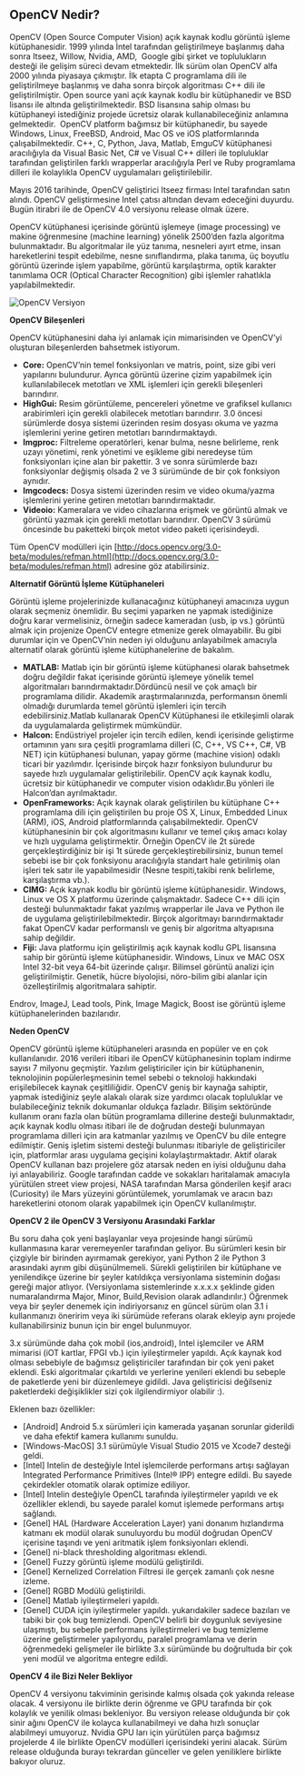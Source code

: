 OpenCV Nedir?
-------------



OpenCV (Open Source Computer Vision) açık kaynak kodlu görüntü işleme kütüphanesidir. 1999 yılında İntel tarafından geliştirilmeye başlanmış daha sonra Itseez, Willow, Nvidia, AMD,  Google gibi şirket ve toplulukların desteği ile gelişim süreci devam etmektedir. İlk sürüm olan OpenCV alfa 2000 yılında piyasaya çıkmıştır. İlk etapta C programlama dili ile geliştirilmeye başlanmış ve daha sonra birçok algoritması C++ dili ile geliştirilmiştir. Open source yani açık kaynak kodlu bir kütüphanedir ve BSD lisansı ile altında geliştirilmektedir. BSD lisansına sahip olması bu kütüphaneyi istediğiniz projede ücretsiz olarak kullanabileceğiniz anlamına gelmektedir.  OpenCV platform bağımsız bir kütüphanedir, bu sayede Windows, Linux, FreeBSD, Android, Mac OS ve iOS platformlarında çalışabilmektedir. C++, C, Python, Java, Matlab, EmguCV kütüphanesi aracılığıyla da Visual Basic Net, C# ve Visual C++ dilleri ile topluluklar tarafından geliştirilen farklı wrapperlar aracılığıyla Perl ve Ruby programlama dilleri ile kolaylıkla OpenCV uygulamaları geliştirilebilir.

Mayıs 2016 tarihinde, OpenCV geliştirici Itseez firması Intel tarafından satın alındı. OpenCV geliştirmesine Intel çatısı altından devam edeceğini duyurdu. Bugün itirabri ile de OpenCV 4.0 versiyonu release olmak üzere.

OpenCV kütüphanesi içerisinde görüntü işlemeye (image processing) ve makine öğrenmesine (machine learning) yönelik 2500’den fazla algoritma bulunmaktadır. Bu algoritmalar ile yüz tanıma, nesneleri ayırt etme, insan hareketlerini tespit edebilme, nesne sınıflandırma, plaka tanıma, üç boyutlu görüntü üzerinde işlem yapabilme, görüntü karşılaştırma, optik karakter tanımlama OCR (Optical Character Recognition) gibi işlemler rahatlıkla yapılabilmektedir.


![OpenCV Versiyon](http://mesutpiskin.com/blog/wp-content/uploads/2016/05/0-1.png "")

**OpenCV Bileşenleri**



OpenCV kütüphanesini daha iyi anlamak için mimarisinden ve OpenCV’yi oluşturan bileşenlerden bahsetmek istiyorum.

*   **Core:** OpenCV’nin temel fonksiyonları ve matris, point, size gibi veri yapılarını bulundurur. Ayrıca görüntü üzerine çizim yapabilmek için kullanılabilecek metotları ve XML işlemleri için gerekli bileşenleri barındırır.
*   **HighGui:** Resim görüntüleme, pencereleri yönetme ve grafiksel kullanıcı arabirimleri için gerekli olabilecek metotları barındırır. 3.0 öncesi sürümlerde dosya sistemi üzerinden resim dosyası okuma ve yazma işlemlerini yerine getiren metotları barındırmaktaydı.
*   **Imgproc:** Filtreleme operatörleri, kenar bulma, nesne belirleme, renk uzayı yönetimi, renk yönetimi ve eşikleme gibi neredeyse tüm fonksiyonları içine alan bir pakettir. 3 ve sonra sürümlerde bazı fonksiyonlar değişmiş olsada 2 ve 3 sürümünde de bir çok fonksiyon aynıdır.
*   **Imgcodecs:** Dosya sistemi üzerinden resim ve video okuma/yazma işlemlerini yerine getiren metotları barındırmaktadır.
*   **Videoio:** Kameralara ve video cihazlarına erişmek ve görüntü almak ve görüntü yazmak için gerekli metotları barındırır. OpenCV 3 sürümü öncesinde bu paketteki birçok metot video paketi içerisindeydi.

Tüm OpenCV modülleri için [http://docs.opencv.org/3.0-beta/modules/refman.html](http://docs.opencv.org/3.0-beta/modules/refman.html) adresine göz atabilirsiniz.

**Alternatif Görüntü İşleme Kütüphaneleri**



Görüntü işleme projelerinizde kullanacağınız kütüphaneyi amacınıza uygun olarak seçmeniz önemlidir. Bu seçimi yaparken ne yapmak istediğinize doğru karar vermelisiniz, örneğin sadece kameradan (usb, ip vs.) görüntü almak için projenize OpenCV entegre etmenize gerek olmayabilir. Bu gibi durumlar için ve OpenCV’nin neden iyi olduğunu anlayabilmek amacıyla alternatif olarak görüntü işleme kütüphanelerine de bakalım.

*   **MATLAB:** Matlab için bir görüntü işleme kütüphanesi olarak bahsetmek doğru değildir fakat içerisinde görüntü işlemeye yönelik temel algoritmaları barındırmaktadır.Dördüncü nesil ve çok amaçlı bir programlama dilidir. Akademik araştırmalarınızda, performansın önemli olmadığı durumlarda temel görüntü işlemleri için tercih edebilirsiniz.Matlab kullanarak OpenCV Kütüphanesi ile etkileşimli olarak da uygulamalarda geliştirmek mümkündür.
*   **Halcon:** Endüstriyel projeler için tercih edilen, kendi içerisinde geliştirme ortamının yanı sıra çeşitli programlama dilleri (C, C++, VS C++, C#, VB NET) için kütüphanesi bulunan, yapay görme (machine vision) odaklı ticari bir yazılımdır. İçerisinde birçok hazır fonksiyon bulundurur bu sayede hızlı uygulamalar geliştirilebilir. OpenCV açık kaynak kodlu, ücretsiz bir kütüphanedir ve computer vision odaklıdır.Bu yönleri ile Halcon’dan ayrılmaktadır.
*   **OpenFrameworks:** Açık kaynak olarak geliştirilen bu kütüphane C++ programlama dili için geliştirilen bu proje OS X, Linux, Embedded Linux (ARM), iOS, Android platformlarında çalışabilmektedir. OpenCV kütüphanesinin bir çok algoritmasını kullanır ve temel çıkış amacı kolay ve hızlı uygulama geliştirmektir. Örneğin OpenCV ile 2t sürede gerçekleştirdiğiniz bir işi 1t sürede gerçekleştirebilirsiniz, bunun temel sebebi ise bir çok fonksiyonu aracılığıyla standart hale getirilmiş olan işleri tek satır ile yapabilmesidir (Nesne tespiti,takibi renk belirleme, karşılaştırma vb.).
*   **CIMG:** Açık kaynak kodlu bir görüntü işleme kütüphanesidir. Windows, Linux ve OS X platformu üzerinde çalışmaktadır. Sadece C++ dili için desteği bulunmaktadır fakat yazılmış wrapperlar ile Java ve Python ile de uygulama geliştirilebilmektedir. Birçok algoritmayı barındırmaktadır fakat OpenCV kadar performanslı ve geniş bir algoritma altyapısına sahip değildir.
*   **Fiji:** Java platformu için geliştirilmiş açık kaynak kodlu GPL lisansına sahip bir görüntü işleme kütüphanesidir. Windows, Linux ve MAC OSX Intel 32-bit veya 64-bit üzerinde çalışır. Bilimsel görüntü analizi için geliştirilmiştir. Genetik, hücre biyolojisi, nöro-bilim gibi alanlar için özelleştirilmiş algoritmalara sahiptir.

Endrov, ImageJ, Lead tools, Pink, Image Magick, Boost ise görüntü işleme kütüphanelerinden bazılarıdır.  

**Neden OpenCV**

OpenCV görüntü işleme kütüphaneleri arasında en popüler ve en çok kullanılanıdır. 2016 verileri itibari ile OpenCV kütüphanesinin toplam indirme sayısı 7 milyonu geçmiştir. Yazılım geliştiriciler için bir kütüphanenin, teknolojinin popülerleşmesinin temel sebebi o teknoloji hakkındaki erişilebilecek kaynak çeşitliliğidir. OpenCV geniş bir kaynağa sahiptir, yapmak istediğiniz şeyle alakalı olarak size yardımcı olacak topluluklar ve bulabileceğiniz teknik dokumanlar oldukça fazladır. Bilişim sektöründe kullanım oranı fazla olan bütün programlama dillerine desteği bulunmaktadır, açık kaynak kodlu olması itibari ile de doğrudan desteği bulunmayan programlama dilleri için ara katmanlar yazılmış ve OpenCV bu dile entegre edilmiştir. Geniş işletim sistemi desteği bulunması itibariyle de geliştiriciler için, platformlar arası uygulama geçişini kolaylaştırmaktadır. Aktif olarak OpenCV kullanan bazı projelere göz atarsak neden en iyisi olduğunu daha iyi anlayabiliriz. Google tarafından cadde ve sokakları haritalamak amacıyla yürütülen street view projesi, NASA tarafından Marsa gönderilen keşif aracı (Curiosity) ile Mars yüzeyini görüntülemek, yorumlamak ve aracın bazı hareketlerini otonom olarak yapabilmek için OpenCV kullanılmıştır.

**OpenCV 2 ile OpenCV 3 Versiyonu Arasındaki Farklar**

Bu soru daha çok yeni başlayanlar veya projesinde hangi sürümü kullanmasına karar veremeyenler tarafından geliyor. Bu sürümleri kesin bir çizgiyle bir birinden ayırmamak gerekiyor, yani Python 2 ile Python 3 arasındaki ayrım gibi düşünülmemeli. Sürekli geliştirilen bir kütüphane ve yenilendikçe üzerine bir şeyler katıldıkça versiyonlama sisteminin doğası gereği major atlıyor. (Versiyonlama sistemlerinde x.x.x.x şeklinde giden numaralandırma Major, Minor, Build,Revision olarak adlandırılır.) Öğrenmek veya bir şeyler denemek için indiriyorsanız en güncel sürüm olan 3.1 i kullanmanızı öneririm veya iki sürümüde referans olarak ekleyip aynı projede kullanabilirsiniz bunun için bir engel bulunmuyor.

3.x sürümünde daha çok mobil (ios,android), Intel işlemciler ve ARM mimarisi (iOT kartlar, FPGI vb.) için iyileştirmeler yapıldı. Açık kaynak kod olması sebebiyle de bağımsız geliştiriciler tarafından bir çok yeni paket eklendi. Eski algoritmalar çıkartıldı ve yerlerine yenileri eklendi bu sebeple de paketlerde yeni bir düzenlemeye gidildi. Java geliştiricisi değilseniz paketlerdeki değişiklikler sizi çok ilgilendirmiyor olabilir :).

Eklenen bazı özellikler:

*   [Android] Android 5.x sürümleri için kamerada yaşanan sorunlar giderildi ve daha efektif kamera kullanımı sunuldu.
*   [Windows-MacOS] 3.1 sürümüyle Visual Studio 2015 ve Xcode7 desteği geldi.
*   [Intel] Intelin de desteğiyle Intel işlemcilerde performans artışı sağlayan Integrated Performance Primitives (Intel® IPP) entegre edildi. Bu sayede çekirdekler otomatik olarak optimize ediliyor.
*   [Intel] Intelin desteğiyle OpenCL tarafında iyileştirmeler yapıldı ve ek özellikler eklendi, bu sayede paralel komut işlemede performans artışı sağlandı.
*   [Genel] HAL (Hardware Acceleration Layer) yani donanım hızlandırma katmanı ek modül olarak sunuluyordu bu modül doğrudan OpenCV içerisine taşındı ve yeni aritmatik işlem fonksiyonları eklendi.
*   [Genel] ni-black thresholding algoritması eklendi.
*   [Genel] Fuzzy görüntü işleme modülü geliştirildi.
*   [Genel] Kernelized Correlation Filtresi ile gerçek zamanlı çok nesne izleme.
*   [Genel] RGBD Modülü geliştirildi.
*   [Genel] Matlab iyileştirmeleri yapıldı.
*   [Genel] CUDA için iyileştirmeler yapıldı.
yukarıdakiler sadece bazıları ve tabiki bir çok bug temizlendi. OpenCV belirli bir doygunluk seviyesine ulaşmıştı, bu sebeple performans iyileştirmeleri ve bug temizleme üzerine geliştirmeler yapılıyordu, paralel programlama ve derin öğrenmedeki gelişmeler ile birlikte 3.x sürümünde bu doğrultuda bir çok yeni modül ve algoritma entegre edildi.

**OpenCV 4 ile Bizi Neler Bekliyor**

OpenCV 4 versiyonu takviminin gerisinde kalmış olsada çok yakında release olacak. 4 versiyonu ile birlikte derin öğrenme ve GPU tarafında bir çok kolaylık ve yenilik olması bekleniyor. Bu versiyon release olduğunda bir çok sinir ağını OpenCV ile kolayca kullanabilmeyi ve daha hızlı sonuçlar alabilmeyi umuyoruz. Nvidia GPU ları için yürütülen parça bağımsız projelerde 4 ile birlikte OpenCV modülleri içerisindeki yerini alacak. Sürüm release olduğunda burayı tekrardan günceller ve gelen yeniliklere birlikte bakıyor oluruz.